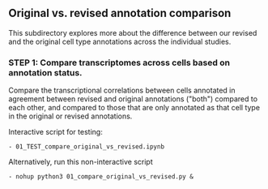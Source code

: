 ## Original vs. revised annotation comparison

This subdirectory explores more about the difference between our revised and the original cell type annotations across the individual studies.

### STEP 1: Compare transcriptomes across cells based on annotation status. 

Compare the transcriptional correlations between cells annotated in agreement between revised and original annotations ("both") compared to each other, and compared to those that are only annotated as that cell type in the original or revised annotations.

Interactive script for testing:
```
- 01_TEST_compare_original_vs_revised.ipynb
```

Alternatively, run this non-interactive script
```
- nohup python3 01_compare_original_vs_revised.py &
```
